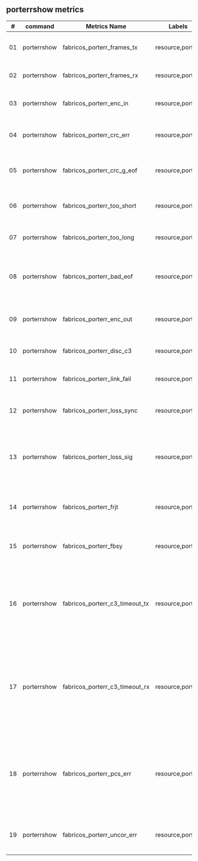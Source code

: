 ## porterrshow metrics
| # | command | Metrics Name | Labels | Description |
| -- | -- | --| --| --| 
| 01 | porterrshow | fabricos_porterr_frames_tx| resource,portNo | Number of frames transmitted (Tx).|
| 02 | porterrshow |fabricos_porterr_frames_rx  | resource,portNo| Number of frames received (Rx). |
| 03 | porterrshow| fabricos_porterr_enc_in | resource,portNo | Number of encoding errors inside frames received (Rx). |
| 04 | porterrshow | fabricos_porterr_crc_err | resource,portNo | Number of frames with CRC errors received (Rx). |
| 05 | porterrshow | fabricos_porterr_crc_g_eof| resource,portNo | Number of frames with CRC errors with good EOF received (Rx). |
| 06 | porterrshow |fabricos_porterr_too_short | resource,portNo | Number of frames shorter than minimum received (Rx). |
| 07 | porterrshow |fabricos_porterr_too_long | resource,portNo | Number of frames longer than maximum received (Rx). |
| 08 | porterrshow |fabricos_porterr_bad_eof | resource,portNo | Number of frames with bad end-of-frame delimiters received (Rx). | 
| 09 | porterrshow |fabricos_porterr_enc_out | resource,portNo | Number of encoding error outside of frames received (Rx). |
| 10 | porterrshow |fabricos_porterr_disc_c3 | resource,portNo | Number of Class 3 frames discarded (Rx). | 
| 11 | porterrshow |fabricos_porterr_link_fail | resource,portNo | Number of link failures (LF1 or LF2 states) received (Rx). |
| 12 | porterrshow |fabricos_porterr_loss_sync | resource,portNo | Number of times synchronization was lost (Rx). |
| 13 | porterrshow |fabricos_porterr_loss_sig | resource,portNo | Number of times a loss of signal was received (increments whenever an SFP is removed) (Rx). |
| 14 | porterrshow |fabricos_porterr_frjt | resource,portNo | Number of transmitted frames rejected with F_RJT (Tx).|  
| 15 | porterrshow |fabricos_porterr_fbsy | resource,portNo | Number of transmitted frames busied with F_BSY (Tx). |
| 16 | porterrshow |fabricos_porterr_c3_timeout_tx | resource,portNo | The number of transmit class 3 frames discarded at the transmission port due to timeout (platform- and port-specific). |
| 17 | porterrshow |fabricos_porterr_c3_timeout_rx | resource,portNo | The number of receive class 3 frames received at this port and discarded at the transmission port due to timeout (platform- and port-specific). |
| 18 | porterrshow |fabricos_porterr_pcs_err | resource,portNo | The number of Physical Coding Sublayer (PCS) block errors. This counter records encoding violations on 10 Gbps or 16 Gbps ports. |
| 19 | porterrshow |fabricos_porterr_uncor_err | resource,portNo | The number of uncorrectable forward error corrections (FEC). |